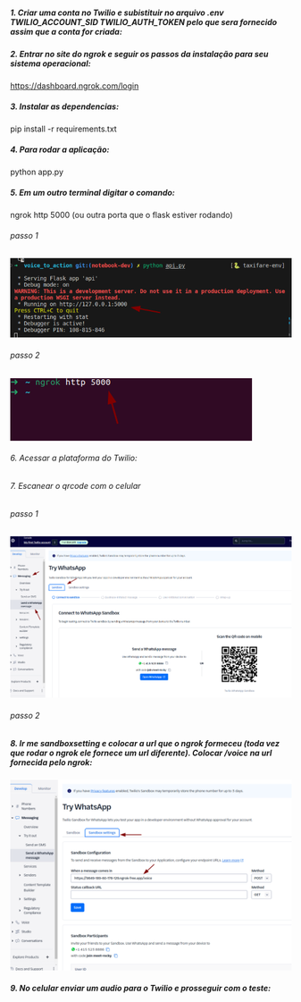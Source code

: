
##### 1. Criar uma conta no Twilio e subistituir no arquivo .env TWILIO_ACCOUNT_SID TWILIO_AUTH_TOKEN pelo que sera fornecido assim que a conta for criada:

##### 2. Entrar no site do ngrok e seguir os passos da instalação para seu sistema operacional:

https://dashboard.ngrok.com/login

##### 3. Instalar as dependencias:
pip install -r requirements.txt

##### 4. Para rodar a aplicação:
python app.py

##### 5. Em um outro terminal digitar o comando:
ngrok http 5000 (ou outra porta que o flask estiver rodando)

###### passo 1
![Alt text](/img/image.png)

###### passo 2
![Alt text](/img/image-1.png)

###### 6. Acessar a plataforma do Twilio:

###### 7. Escanear o qrcode com o celular

###### passo 1
![Alt text](/img/image-2.png)
###### passo 2
##### 8. Ir me sandboxsetting e colocar a url que o ngrok formeceu (toda vez que rodar o ngrok ele fornece um url diferente). Colocar /voice na url fornecida pelo ngrok:

![Alt text](/img/image-4.png)

##### 9. No celular enviar um audio para o Twilio e prosseguir com o teste:
